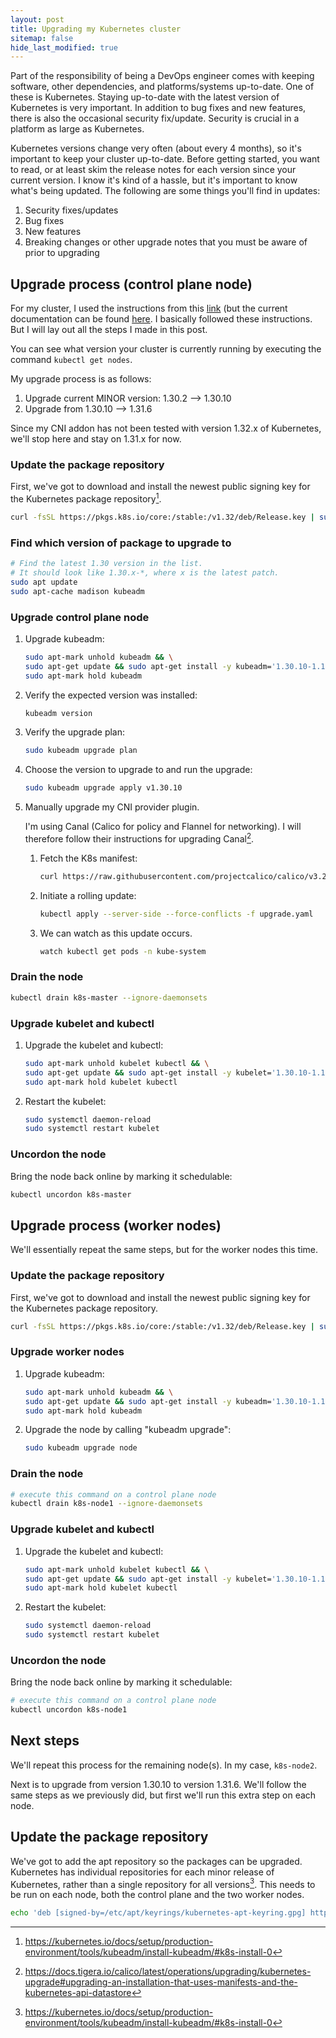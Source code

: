 ```yaml
---
layout: post
title: Upgrading my Kubernetes cluster
sitemap: false
hide_last_modified: true
---
```


Part of the responsibility of being a DevOps engineer comes with keeping software, other dependencies, and platforms/systems up-to-date. One of these is Kubernetes. Staying up-to-date with the latest version of Kubernetes is very important. In addition to bug fixes and new features, there is also the occasional security fix/update. Security is crucial in a platform as large as Kubernetes.

Kubernetes versions change very often (about every 4 months), so it's important to keep your cluster up-to-date. Before getting started, you want to read, or at least skim the release notes for each version since your current version. I know it's kind of a hassle, but it's important to know what's being updated. The following are some things you'll find in updates:

1. Security fixes/updates
2. Bug fixes
3. New features
4. Breaking changes or other upgrade notes that you must be aware of prior to upgrading


## Upgrade process (control plane node)

For my cluster, I used the instructions from this [link](https://v1-31.docs.kubernetes.io/docs/tasks/administer-cluster/kubeadm/kubeadm-upgrade/) (but the current documentation can be found [here](https://kubernetes.io/docs/tasks/administer-cluster/kubeadm/kubeadm-upgrade/). I basically followed these instructions. But I will lay out all the steps I made in this post.

You can see what version your cluster is currently running by executing the command `kubectl get nodes`.

My upgrade process is as follows:

1. Upgrade current MINOR version: 1.30.2 --> 1.30.10
2. Upgrade from 1.30.10 --> 1.31.6

Since my CNI addon has not been tested with version 1.32.x of Kubernetes, we'll stop here and stay on 1.31.x for now.


### Update the package repository

First, we've got to download and install the newest public signing key for the Kubernetes package repository[^1].

```bash
curl -fsSL https://pkgs.k8s.io/core:/stable:/v1.32/deb/Release.key | sudo gpg --dearmor -o /etc/apt/keyrings/kubernetes-apt-keyring.gpg
```


### Find which version of package to upgrade to

```bash
# Find the latest 1.30 version in the list.
# It should look like 1.30.x-*, where x is the latest patch.
sudo apt update
sudo apt-cache madison kubeadm
```


### Upgrade control plane node

1. Upgrade kubeadm:

   ```bash
   sudo apt-mark unhold kubeadm && \
   sudo apt-get update && sudo apt-get install -y kubeadm='1.30.10-1.1' && \
   sudo apt-mark hold kubeadm
   ```

2. Verify the expected version was installed:

   ```bash
   kubeadm version
   ```

3. Verify the upgrade plan:

   ```bash
   sudo kubeadm upgrade plan
   ```

4. Choose the version to upgrade to and run the upgrade:

   ```bash
   sudo kubeadm upgrade apply v1.30.10
   ```

5. Manually upgrade my CNI provider plugin.

   I'm using Canal (Calico for policy and Flannel for networking). I will therefore follow their instructions for upgrading Canal[^2].

    1. Fetch the K8s manifest:
       ```bash
       curl https://raw.githubusercontent.com/projectcalico/calico/v3.29.2/manifests/canal.yaml -o upgrade.yaml
       ```

    2. Initiate a rolling update:
       ```bash
       kubectl apply --server-side --force-conflicts -f upgrade.yaml
       ```

    3. We can watch as this update occurs.
       ```bash
       watch kubectl get pods -n kube-system
       ```


### Drain the node

```bash
kubectl drain k8s-master --ignore-daemonsets
```


### Upgrade kubelet and kubectl

1. Upgrade the kubelet and kubectl:

   ```bash
   sudo apt-mark unhold kubelet kubectl && \
   sudo apt-get update && sudo apt-get install -y kubelet='1.30.10-1.1' kubectl='1.30.10-1.1' && \
   sudo apt-mark hold kubelet kubectl
   ```

2. Restart the kubelet:

   ```bash
   sudo systemctl daemon-reload
   sudo systemctl restart kubelet
   ```


### Uncordon the node

Bring the node back online by marking it schedulable:

```bash
kubectl uncordon k8s-master
```


## Upgrade process (worker nodes)

We'll essentially repeat the same steps, but for the worker nodes this time.


### Update the package repository

First, we've got to download and install the newest public signing key for the Kubernetes package repository.

```bash
curl -fsSL https://pkgs.k8s.io/core:/stable:/v1.32/deb/Release.key | sudo gpg --dearmor -o /etc/apt/keyrings/kubernetes-apt-keyring.gpg
```


### Upgrade worker nodes

1. Upgrade kubeadm:

   ```bash
   sudo apt-mark unhold kubeadm && \
   sudo apt-get update && sudo apt-get install -y kubeadm='1.30.10-1.1' && \
   sudo apt-mark hold kubeadm
   ```

2. Upgrade the node by calling "kubeadm upgrade":

   ```bash
   sudo kubeadm upgrade node
   ```


### Drain the node

```bash
# execute this command on a control plane node
kubectl drain k8s-node1 --ignore-daemonsets
```


### Upgrade kubelet and kubectl

1. Upgrade the kubelet and kubectl:

   ```bash
   sudo apt-mark unhold kubelet kubectl && \
   sudo apt-get update && sudo apt-get install -y kubelet='1.30.10-1.1' kubectl='1.30.10-1.1' && \
   sudo apt-mark hold kubelet kubectl
   ```

2. Restart the kubelet:

   ```bash
   sudo systemctl daemon-reload
   sudo systemctl restart kubelet
   ```


### Uncordon the node

Bring the node back online by marking it schedulable:

```bash
# execute this command on a control plane node
kubectl uncordon k8s-node1
```


## Next steps

We'll repeat this process for the remaining node(s). In my case, `k8s-node2`.

Next is to upgrade from version 1.30.10 to version 1.31.6. We'll follow the same steps as we previously did, but first we'll run this extra step on each node.


## Update the package repository

We've got to add the apt repository so the packages can be upgraded. Kubernetes has individual repositories for each minor release of Kubernetes, rather than a single repository for all versions[^1]. This needs to be run on each node, both the control plane and the two worker nodes.

```bash
echo 'deb [signed-by=/etc/apt/keyrings/kubernetes-apt-keyring.gpg] https://pkgs.k8s.io/core:/stable:/v1.31/deb/ /' | sudo tee -a /etc/apt/sources.list.d/kubernetes.list
```


[^1]: https://kubernetes.io/docs/setup/production-environment/tools/kubeadm/install-kubeadm/#k8s-install-0
[^2]: https://docs.tigera.io/calico/latest/operations/upgrading/kubernetes-upgrade#upgrading-an-installation-that-uses-manifests-and-the-kubernetes-api-datastore
